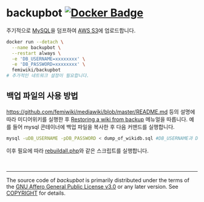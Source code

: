 backupbot [![Docker Badge]][Docker Hub]
========
주기적으로 [MySQL]을 덤프하여 [AWS S3]에 업로드합니다.

```bash
docker run --detach \
  --name backupbot \
  --restart always \
  -e 'DB_USERNAME=xxxxxxxx' \
  -e 'DB_PASSWORD=xxxxxxxx' \
  femiwiki/backupbot
# 추가적인 네트워크 설정이 필요합니다.
```

백업 파일의 사용 방법
--------

https://github.com/femiwiki/mediawiki/blob/master/README.md 등의 설명에 따라 미디어위키를 실행한 후 [Restoring a wiki from backup](https://www.mediawiki.org/wiki/Manual:Restoring_a_wiki_from_backup) 메뉴얼을 따릅니다. 예를 들어 mysql 콘테이너에 백업 파일을 복사한 후 다음 커맨드를 실행합니다.

```sh
mysql -uDB_USERNAME -pDB_PASSWORD < dump_of_wikidb.sql #DB_USERNAME과 DB_PASSWORD
```

이후 필요에 따라 [rebuildall.php](https://www.mediawiki.org/wiki/Manual:Rebuildall.php)와 같은 스크립트를 실행합니다.


&nbsp;

--------

The source code of *backupbot* is primarily distributed under the terms of
the [GNU Affero General Public License v3.0] or any later version. See
[COPYRIGHT] for details.

[Docker Badge]: https://badgen.net/badge/icon/docker?icon=docker&label
[Docker Hub]: https://github.com/orgs/femiwiki/packages/container/backupbot
[MySQL]: https://www.mysql.com/
[AWS S3]: https://aws.amazon.com/s3/
[페미위키]: https://femiwiki.com
[GNU Affero General Public License v3.0]: LICENSE
[COPYRIGHT]: COPYRIGHT
